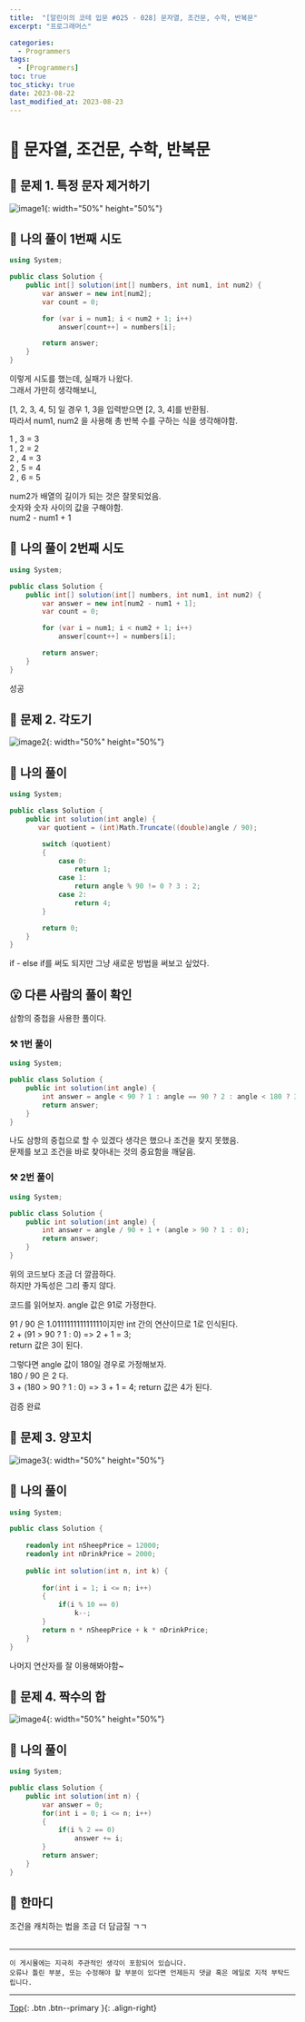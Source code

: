 ```yaml
---
title:  "[알린이의 코테 입문 #025 - 028] 문자열, 조건문, 수학, 반복문"
excerpt: "프로그래머스"

categories:
  - Programmers
tags:
  - [Programmers]
toc: true
toc_sticky: true
date: 2023-08-22
last_modified_at: 2023-08-23
---
```


# 📍 문자열, 조건문, 수학, 반복문

## 🔎 문제 1. 특정 문자 제거하기

![image1](/assets/images/posts/Coding_Test/Programmers/2023-08-22-my-programmers-post_7/1.png){: width="50%" height="50%"}

## 🤔 나의 풀이 1번째 시도

```csharp
using System;

public class Solution {
    public int[] solution(int[] numbers, int num1, int num2) {
        var answer = new int[num2];
        var count = 0;

        for (var i = num1; i < num2 + 1; i++)
            answer[count++] = numbers[i];

        return answer;
    }
}
```

이렇게 시도를 했는데, 실패가 나왔다.  
그래서 가만히 생각해보니,  

[1, 2, 3, 4, 5] 일 경우 1, 3을 입력받으면 [2, 3, 4]를 반환됨.  
따라서 num1, num2 을 사용해 총 반복 수를 구하는 식을 생각해야함.  

1 , 3 = 3  
1 , 2 = 2  
2 , 4 = 3  
2 , 5 = 4  
2 , 6 = 5  

num2가 배열의 길이가 되는 것은 잘못되었음.  
숫자와 숫자 사이의 값을 구해야함.  
num2 - num1 + 1   

## 🤔 나의 풀이 2번째 시도

```csharp
using System;

public class Solution {
    public int[] solution(int[] numbers, int num1, int num2) {
        var answer = new int[num2 - num1 + 1];
        var count = 0;

        for (var i = num1; i < num2 + 1; i++)
            answer[count++] = numbers[i];

        return answer;
    }
}
```

성공

## 🔎 문제 2. 각도기

![image2](/assets/images/posts/Coding_Test/Programmers/2023-08-22-my-programmers-post_7/2.png){: width="50%" height="50%"}

## 🤔 나의 풀이

```csharp
using System;

public class Solution {
    public int solution(int angle) {
       var quotient = (int)Math.Truncate((double)angle / 90);

        switch (quotient)
        {
            case 0:
                return 1;
            case 1:
                return angle % 90 != 0 ? 3 : 2;
            case 2:
                return 4;
        }

        return 0;
    }
}
```

if - else if를 써도 되지만 그냥 새로운 방법을 써보고 싶었다.
 
## 😮 다른 사람의 풀이 확인

삼항의 중첩을 사용한 풀이다.  

### ⚒️ 1번 풀이

```csharp
using System;

public class Solution {
    public int solution(int angle) {
        int answer = angle < 90 ? 1 : angle == 90 ? 2 : angle < 180 ? 3 : 4;
        return answer;
    }
}
```

나도 삼항의 중첩으로 할 수 있겠다 생각은 했으나 조건을 찾지 못했음.  
문제를 보고 조건을 바로 찾아내는 것의 중요함을 깨달음.  

### ⚒️ 2번 풀이

```csharp
using System;

public class Solution {
    public int solution(int angle) {
        int answer = angle / 90 + 1 + (angle > 90 ? 1 : 0);
        return answer;
    }
}
```

위의 코드보다 조금 더 깔끔하다.  
하지만 가독성은 그리 좋지 않다.  

코드를 읽어보자.
angle 값은 91로 가정한다.  

91 / 90 은 1.011111111111111이지만 int 간의 연산이므로 1로 인식된다.  
2 + (91 > 90 ? 1 : 0) => 2 + 1 = 3;  
return 값은 3이 된다.

그렇다면 angle 값이 180일 경우로 가정해보자.  
180 / 90 은 2 다.  
3 + (180 > 90 ? 1 : 0) => 3 + 1 = 4;
return 값은 4가 된다.

검증 완료

## 🔎 문제 3. 양꼬치

![image3](/assets/images/posts/Coding_Test/Programmers/2023-08-22-my-programmers-post_7/3.png){: width="50%" height="50%"}

## 🤔 나의 풀이

```csharp
using System;

public class Solution {
    
    readonly int nSheepPrice = 12000;
    readonly int nDrinkPrice = 2000;
    
    public int solution(int n, int k) {
   
        for(int i = 1; i <= n; i++)
        {
            if(i % 10 == 0)
                k--;
        }        
        return n * nSheepPrice + k * nDrinkPrice;
    }
}
```

나머지 연산자를 잘 이용해봐야함~  

## 🔎 문제 4. 짝수의 합

![image4](/assets/images/posts/Coding_Test/Programmers/2023-08-22-my-programmers-post_7/4.png){: width="50%" height="50%"}

## 🤔 나의 풀이

```csharp
using System;

public class Solution {
    public int solution(int n) {
        var answer = 0;
        for(int i = 0; i <= n; i++)
        {
            if(i % 2 == 0)
                answer += i; 
        }        
        return answer;
    }
}
```

## 🤣 한마디

조건을 캐치하는 법을 조금 더 담금질 ㄱㄱ  
<br>

<hr style="width:100%" />

    이 게시물에는 지극히 주관적인 생각이 포함되어 있습니다. 
    오류나 틀린 부분, 또는 수정해야 할 부분이 있다면 언제든지 댓글 혹은 메일로 지적 부탁드립니다.
    
<hr style="width:100%" />

[Top](#){: .btn .btn--primary }{: .align-right}